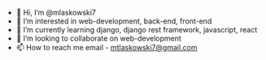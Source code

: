 - 👋 Hi, I’m @mlaskowski7
- 👀 I’m interested in web-development, back-end, front-end
- 🌱 I’m currently learning django, django rest framework, javascript, react
- 💞️ I’m looking to collaborate on web-development
- 📫 How to reach me email - mtlaskowski7@gmail.com

<!---
mlaskowski7/mlaskowski7 is a ✨ special ✨ repository because its `README.md` (this file) appears on your GitHub profile.
You can click the Preview link to take a look at your changes.
--->
